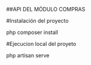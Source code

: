 ##API DEL MÓDULO COMPRAS

#Instalación del proyecto

php composer install

#Ejecucion local del proyeto

php artisan serve
